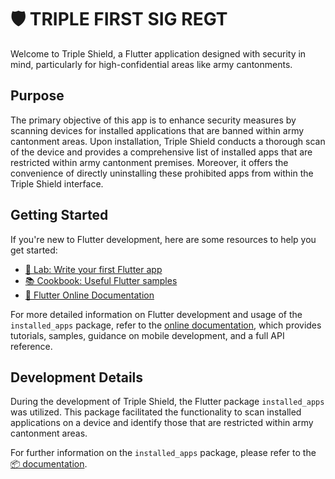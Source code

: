 # 🛡️ TRIPLE FIRST SIG REGT

Welcome to Triple Shield, a Flutter application designed with security in mind, particularly for high-confidential areas like army cantonments.

## Purpose

The primary objective of this app is to enhance security measures by scanning devices for installed applications that are banned within army cantonment areas. Upon installation, Triple Shield conducts a thorough scan of the device and provides a comprehensive list of installed apps that are restricted within army cantonment premises. Moreover, it offers the convenience of directly uninstalling these prohibited apps from within the Triple Shield interface.

## Getting Started

If you're new to Flutter development, here are some resources to help you get started:

- [🔬 Lab: Write your first Flutter app](https://docs.flutter.dev/get-started/codelab)
- [📚 Cookbook: Useful Flutter samples](https://docs.flutter.dev/cookbook)
- [📘 Flutter Online Documentation](https://docs.flutter.dev/)

For more detailed information on Flutter development and usage of the `installed_apps` package, refer to the [online documentation](https://docs.flutter.dev/), which provides tutorials, samples, guidance on mobile development, and a full API reference.

## Development Details

During the development of Triple Shield, the Flutter package `installed_apps` was utilized. This package facilitated the functionality to scan installed applications on a device and identify those that are restricted within army cantonment areas.

For further information on the `installed_apps` package, please refer to the [📦 documentation](https://pub.dev/packages/installed_apps).
